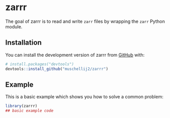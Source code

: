 
<!-- README.md is generated from README.Rmd. Please edit that file -->

# zarrr

<!-- badges: start -->
<!-- badges: end -->

The goal of zarrr is to read and write `zarr` files by wrapping the
`zarr` Python module.

## Installation

You can install the development version of zarrr from
[GitHub](https://github.com/) with:

``` r
# install.packages("devtools")
devtools::install_github("muschellij2/zarrr")
```

## Example

This is a basic example which shows you how to solve a common problem:

``` r
library(zarrr)
## basic example code
```
